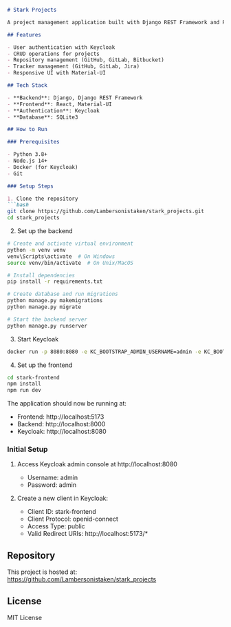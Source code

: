 

```markdown:README.md
# Stark Projects

A project management application built with Django REST Framework and React. This application allows users to manage projects, repositories, and trackers with Keycloak authentication.

## Features

- User authentication with Keycloak
- CRUD operations for projects
- Repository management (GitHub, GitLab, Bitbucket)
- Tracker management (GitHub, GitLab, Jira)
- Responsive UI with Material-UI

## Tech Stack

- **Backend**: Django, Django REST Framework
- **Frontend**: React, Material-UI
- **Authentication**: Keycloak
- **Database**: SQLite3

## How to Run

### Prerequisites

- Python 3.8+
- Node.js 14+
- Docker (for Keycloak)
- Git

### Setup Steps

1. Clone the repository
```bash
git clone https://github.com/Lambersonistaken/stark_projects.git
cd stark_projects
```

2. Set up the backend
```bash
# Create and activate virtual environment
python -m venv venv
venv\Scripts\activate  # On Windows
source venv/bin/activate  # On Unix/MacOS

# Install dependencies
pip install -r requirements.txt

# Create database and run migrations
python manage.py makemigrations
python manage.py migrate

# Start the backend server
python manage.py runserver
```

3. Start Keycloak
```bash
docker run -p 8080:8080 -e KC_BOOTSTRAP_ADMIN_USERNAME=admin -e KC_BOOTSTRAP_ADMIN_PASSWORD=admin quay.io/keycloak/keycloak start-dev
```

4. Set up the frontend
```bash
cd stark-frontend
npm install
npm run dev
```

The application should now be running at:
- Frontend: http://localhost:5173
- Backend: http://localhost:8000
- Keycloak: http://localhost:8080

### Initial Setup

1. Access Keycloak admin console at http://localhost:8080
   - Username: admin
   - Password: admin

2. Create a new client in Keycloak:
   - Client ID: stark-frontend
   - Client Protocol: openid-connect
   - Access Type: public
   - Valid Redirect URIs: http://localhost:5173/*

## Repository

This project is hosted at: https://github.com/Lambersonistaken/stark_projects

## License

MIT License

```

